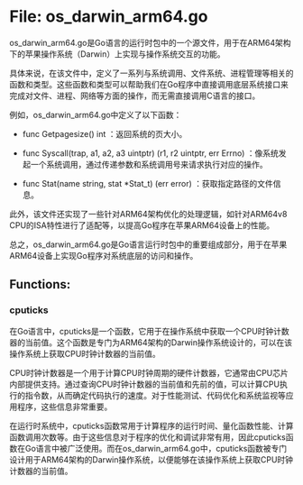 # File: os_darwin_arm64.go

os_darwin_arm64.go是Go语言的运行时包中的一个源文件，用于在ARM64架构下的苹果操作系统（Darwin）上实现与操作系统交互的功能。

具体来说，在该文件中，定义了一系列与系统调用、文件系统、进程管理等相关的函数和类型。这些函数和类型可以帮助我们在Go程序中直接调用底层系统接口来完成对文件、进程、网络等方面的操作，而无需直接调用C语言的接口。

例如，os_darwin_arm64.go中定义了以下函数：

- func Getpagesize() int ：返回系统的页大小。

- func Syscall(trap, a1, a2, a3 uintptr) (r1, r2 uintptr, err Errno) ：像系统发起一个系统调用，通过传递参数和系统调用号来请求执行对应的操作。

- func Stat(name string, stat *Stat_t) (err error) ：获取指定路径的文件信息。

此外，该文件还实现了一些针对ARM64架构优化的处理逻辑，如针对ARM64v8 CPU的ISA特性进行了适配等，以提高Go程序在苹果ARM64设备上的性能。

总之，os_darwin_arm64.go是Go语言运行时包中的重要组成部分，用于在苹果ARM64设备上实现Go程序对系统底层的访问和操作。

## Functions:

### cputicks

在Go语言中，cputicks是一个函数，它用于在操作系统中获取一个CPU时钟计数器的当前值。这个函数是专门为ARM64架构的Darwin操作系统设计的，可以在该操作系统上获取CPU时钟计数器的当前值。

CPU时钟计数器是一个用于计算CPU时钟周期的硬件计数器，它通常由CPU芯片内部提供支持。通过查询CPU时钟计数器的当前值和先前的值，可以计算CPU执行的指令数，从而确定代码执行的速度。对于性能测试、代码优化和系统监视等应用程序，这些信息非常重要。

在运行时系统中，cputicks函数常用于计算程序的运行时间、量化函数性能、计算函数调用次数等。由于这些信息对于程序的优化和调试非常有用，因此cputicks函数在Go语言中被广泛使用。而在os_darwin_arm64.go中，cputicks函数被专门设计用于ARM64架构的Darwin操作系统，以便能够在该操作系统上获取CPU时钟计数器的当前值。



